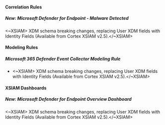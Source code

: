 
#### Correlation Rules

##### New: Microsoft Defender for Endpoint - Malware Detected

<~XSIAM> XDM schema breaking changes, replacing User XDM fields with Identity Fields (Available from Cortex XSIAM v2.5).</~XSIAM>

#### Modeling Rules

##### Microsoft 365 Defender Event Collector Modeling Rule

-  <~XSIAM> XDM schema breaking changes, replacing User XDM fields with Identity Fields (Available from Cortex XSIAM v2.5).</~XSIAM>

#### XSIAM Dashboards

##### New: Microsoft Defender for Endpoint Overview Dashboard

<~XSIAM> XDM schema breaking changes, replacing User XDM fields with Identity Fields (Available from Cortex XSIAM v2.5).</~XSIAM>
